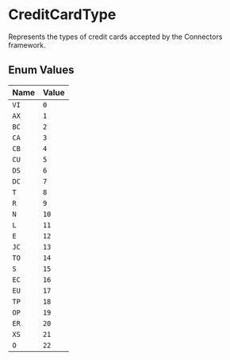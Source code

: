# CreditCardType

Represents the types of credit cards accepted by the Connectors framework.

## Enum Values

| Name | Value |
|------|-------|
| `VI` | `0` |
| `AX` | `1` |
| `BC` | `2` |
| `CA` | `3` |
| `CB` | `4` |
| `CU` | `5` |
| `DS` | `6` |
| `DC` | `7` |
| `T` | `8` |
| `R` | `9` |
| `N` | `10` |
| `L` | `11` |
| `E` | `12` |
| `JC` | `13` |
| `TO` | `14` |
| `S` | `15` |
| `EC` | `16` |
| `EU` | `17` |
| `TP` | `18` |
| `OP` | `19` |
| `ER` | `20` |
| `XS` | `21` |
| `O` | `22` |

